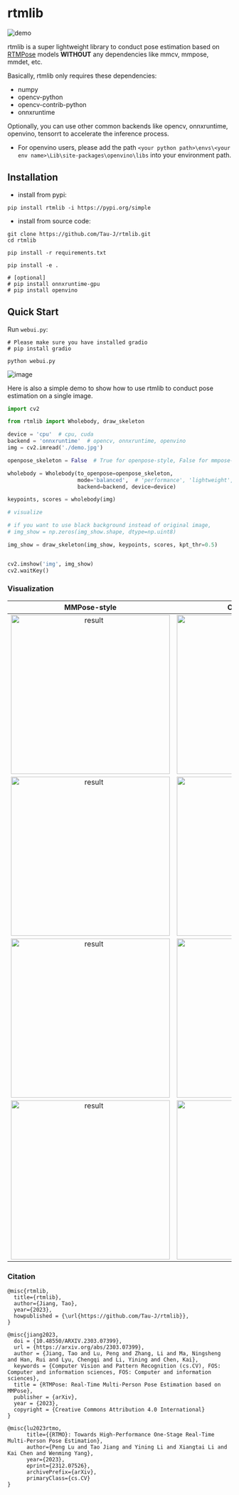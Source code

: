 # rtmlib

![demo](https://github.com/Tau-J/rtmlib/assets/13503330/b7e8ce8b-3134-43cf-bba6-d81656897289)

rtmlib is a super lightweight library to conduct pose estimation based on [RTMPose](https://github.com/open-mmlab/mmpose/tree/dev-1.x/projects/rtmpose) models **WITHOUT** any dependencies like mmcv, mmpose, mmdet, etc.

Basically, rtmlib only requires these dependencies:

- numpy
- opencv-python
- opencv-contrib-python
- onnxruntime

Optionally, you can use other common backends like opencv, onnxruntime, openvino, tensorrt to accelerate the inference process.

- For openvino users, please add the path `<your python path>\envs\<your env name>\Lib\site-packages\openvino\libs` into your environment path.

## Installation

- install from pypi:

```shell
pip install rtmlib -i https://pypi.org/simple
```

- install from source code:

```shell
git clone https://github.com/Tau-J/rtmlib.git
cd rtmlib

pip install -r requirements.txt

pip install -e .

# [optional]
# pip install onnxruntime-gpu
# pip install openvino

```

## Quick Start

Run `webui.py`:

```shell
# Please make sure you have installed gradio
# pip install gradio

python webui.py
```

![image](https://github.com/Tau-J/rtmlib/assets/13503330/49ef11a1-a1b5-4a20-a2e1-d49f8be6a25d)

Here is also a simple demo to show how to use rtmlib to conduct pose estimation on a single image.

```python
import cv2

from rtmlib import Wholebody, draw_skeleton

device = 'cpu'  # cpu, cuda
backend = 'onnxruntime'  # opencv, onnxruntime, openvino
img = cv2.imread('./demo.jpg')

openpose_skeleton = False  # True for openpose-style, False for mmpose-style

wholebody = Wholebody(to_openpose=openpose_skeleton,
                      mode='balanced',  # 'performance', 'lightweight', 'balanced'. Default: 'balanced'
                      backend=backend, device=device)

keypoints, scores = wholebody(img)

# visualize

# if you want to use black background instead of original image,
# img_show = np.zeros(img_show.shape, dtype=np.uint8)

img_show = draw_skeleton(img_show, keypoints, scores, kpt_thr=0.5)


cv2.imshow('img', img_show)
cv2.waitKey()
```

### Visualization

|                                            MMPose-style                                             |                                            OpenPose-style                                             |
| :-------------------------------------------------------------------------------------------------: | :---------------------------------------------------------------------------------------------------: |
| <img width="357" alt="result" src="https://github.com/Tau-J/rtmlib/assets/13503330/c9e6fbaa-00f0-4961-ac87-d881edca778b"> | <img width="357" alt="result" src="https://github.com/Tau-J/rtmlib/assets/13503330/9afc996a-59e6-4200-a655-59dae10b46c4"> |
| <img width="357" alt="result" src="https://github.com/Tau-J/rtmlib/assets/13503330/b12e5f60-fec0-42a1-b7b6-365e93894fb1"> | <img width="357" alt="result" src="https://github.com/Tau-J/rtmlib/assets/13503330/5acf7431-6ef0-44a8-ae52-9d8c8cb988c9"> |
| <img width="357" alt="result" src="https://github.com/Tau-J/rtmlib/assets/13503330/091b8ce3-32d5-463b-9f41-5c683afa7a11"> | <img width="357" alt="result" src="https://github.com/Tau-J/rtmlib/assets/13503330/4ffc7be1-50d6-44ff-8c6b-22ea8975aad4"> |
| <img width="357" alt="result" src="https://github.com/Tau-J/rtmlib/assets/13503330/6fddfc14-7519-42eb-a7a4-98bf5441f324"> | <img width="357" alt="result" src="https://github.com/Tau-J/rtmlib/assets/13503330/2523e568-e0c3-4c2e-8e54-d1a67100c537"> |

### Citation

```
@misc{rtmlib,
  title={rtmlib},
  author={Jiang, Tao},
  year={2023},
  howpublished = {\url{https://github.com/Tau-J/rtmlib}},
}

@misc{jiang2023,
  doi = {10.48550/ARXIV.2303.07399},
  url = {https://arxiv.org/abs/2303.07399},
  author = {Jiang, Tao and Lu, Peng and Zhang, Li and Ma, Ningsheng and Han, Rui and Lyu, Chengqi and Li, Yining and Chen, Kai},
  keywords = {Computer Vision and Pattern Recognition (cs.CV), FOS: Computer and information sciences, FOS: Computer and information sciences},
  title = {RTMPose: Real-Time Multi-Person Pose Estimation based on MMPose},
  publisher = {arXiv},
  year = {2023},
  copyright = {Creative Commons Attribution 4.0 International}
}

@misc{lu2023rtmo,
      title={{RTMO}: Towards High-Performance One-Stage Real-Time Multi-Person Pose Estimation},
      author={Peng Lu and Tao Jiang and Yining Li and Xiangtai Li and Kai Chen and Wenming Yang},
      year={2023},
      eprint={2312.07526},
      archivePrefix={arXiv},
      primaryClass={cs.CV}
}
```
